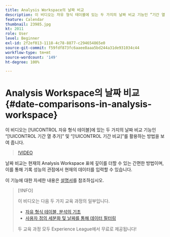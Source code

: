 ```yaml
---
title: Analysis Workspace의 날짜 비교
description: 이 비디오는 자유 형식 테이블에 있는 두 가지의 날짜 비교 기능인 “기간 열 추가” 및 “기간 비교”를 활용하는 방법을 보여 줍니다.
feature: Calendar
thumbnail: 23985.jpg
kt: 2011
role: User
level: Beginner
exl-id: 2f2ef013-1118-4c78-8877-c294654865e0
source-git-commit: f59fdf873fc6aaee8aaa5bd244a31de931034c44
workflow-type: tm+mt
source-wordcount: '149'
ht-degree: 100%

---
```


# Analysis Workspace의 날짜 비교 {#date-comparisons-in-analysis-workspace}

이 비디오는 [!UICONTROL 자유 형식 테이블]에 있는 두 가지의 날짜 비교 기능인 “[!UICONTROL 기간 열 추가]” 및 “[!UICONTROL 기간 비교]”를 활용하는 방법을 보여 줍니다.

>[!VIDEO](https://video.tv.adobe.com/v/23985/?quality=12)

날짜 비교는 현재의 Analysis Workspace 표에 깊이를 더할 수 있는 간편한 방법이며, 이를 통해 기록 성능의 관점에서 현재의 데이터를 입력할 수 있습니다.

이 기능에 대한 자세한 내용은 [설명서](https://experienceleague.adobe.com/docs/analytics/analyze/analysis-workspace/components/calendar-date-ranges/time-comparison.html?lang=ko)를 참조하십시오.

>[!INFO]
>
> 이 비디오는 다음 두 가지 교육 과정의 일부입니다.
>
> * [자유 형식 테이블, 분석의 기초](https://experienceleague.adobe.com/?recommended=Analytics-U-1-2020.3)
> * [사용자 정의 세분화 및 날짜를 통해 데이터 필터링](https://experienceleague.adobe.com/?recommended=Analytics-U-1-2021.1.filterdata)
>
> 두 교육 과정 모두 Experience League에서 무료로 제공됩니다!
